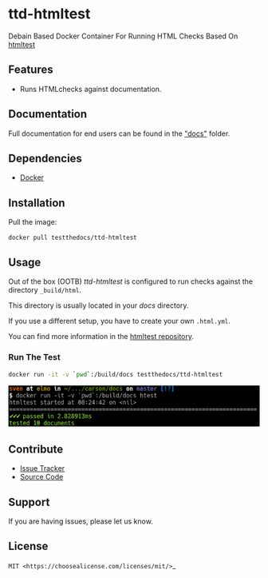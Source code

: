 # ttd-htmltest

Debain Based Docker Container For Running HTML Checks Based On [htmltest](https://github.com/wjdp/htmltest)

## Features

- Runs HTMLchecks against documentation.

## Documentation

Full documentation for end users can be found in the ["docs"](..docs/) folder.

## Dependencies

- [Docker](https://docker.com "Homepage of docker")

## Installation

Pull the image:

```
docker pull testthedocs/ttd-htmltest
```

## Usage

Out of the box (OOTB) *ttd-htmltest* is configured to run checks against the directory ``_build/html``.

This directory is usually located in your *docs* directory.

If you use a different setup, you have to create your own ``.html.yml``.

You can find more information in the [htmltest repository](https://github.com/wjdp/htmltest).

### Run The Test

``` bash
docker run -it -v `pwd`:/build/docs testthedocs/ttd-htmltest
```

![A Gif with example](docs/_static/ttd-htmltest.png)

## Contribute

- [Issue Tracker](https://github.com/testthedocs/rakpart/issues)
- [Source Code](https://github.com/testthedocs/rakpart/tree/master/ttd-htmltest)

## Support

If you are having issues, please let us know.

## License

`MIT <https://choosealicense.com/licenses/mit/>`_
